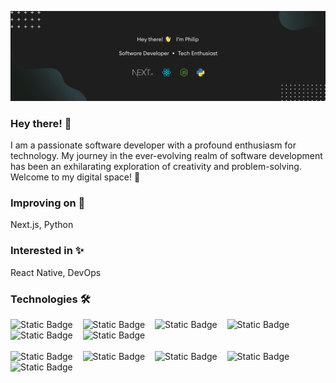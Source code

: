 [![Header](https://github.com/philipboen/philipboen/blob/main/banner.png?raw=true "Header")](https://github.com/philipboen)

### Hey there! 👋
I am a passionate software developer with a profound enthusiasm for technology. My journey in the ever-evolving realm of software development has been an exhilarating exploration of creativity and problem-solving. Welcome to my digital space! 🚀

### Improving on 🌱
Next.js, Python

### Interested in ✨
React Native, DevOps

### Technologies 🛠
![Static Badge](https://img.shields.io/badge/Next.js-%23EDEDED?style=for-the-badge&logo=nextdotjs&labelColor=black) &nbsp;&nbsp; ![Static Badge](https://img.shields.io/badge/REACT.js-61DBFB?style=for-the-badge&logo=react&logoColor=61DBFB&labelColor=black) &nbsp;&nbsp; ![Static Badge](https://img.shields.io/badge/Node.js-339933?style=for-the-badge&logo=nodedotjs&logoColor=%23339933&labelColor=113311) &nbsp;&nbsp; ![Static Badge](https://img.shields.io/badge/Express.js-black?style=for-the-badge&logo=express&logoColor=%23339933&labelColor=white) &nbsp;&nbsp; ![Static Badge](https://img.shields.io/badge/Python-3776AB?style=for-the-badge&logo=python&logoColor=3776AB&labelColor=white) &nbsp;&nbsp; ![Static Badge](https://img.shields.io/badge/MongoDB-47A248?style=for-the-badge&logo=mongodb&logoColor=47A248&labelColor=white) &nbsp;&nbsp; <br /><br /> ![Static Badge](https://img.shields.io/badge/MySQL-4479A1?style=for-the-badge&logo=mysql&logoColor=4479A1&labelColor=white) &nbsp;&nbsp; ![Static Badge](https://img.shields.io/badge/TypeScript-3178C6?style=for-the-badge&logo=typescript&logoColor=3178C6&labelColor=white) &nbsp;&nbsp; ![Static Badge](https://img.shields.io/badge/TailwindCSS-06B6D4?style=for-the-badge&logo=tailwindcss&logoColor=06B6D4&labelColor=white&color=06B6D4) &nbsp;&nbsp; ![Static Badge](https://img.shields.io/badge/C%2B%2B-A8B9CC?style=for-the-badge&logo=cplusplus&logoColor=A8B9CC&labelColor=black&color=A8B9CC) &nbsp;&nbsp; ![Static Badge](https://img.shields.io/badge/Figma-A259FF?style=for-the-badge&logo=figma&logoColor=A259FF&labelColor=white)

